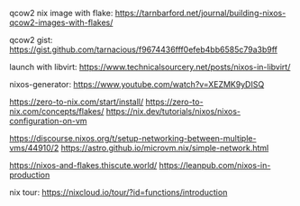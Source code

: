 qcow2 nix image with flake: https://tarnbarford.net/journal/building-nixos-qcow2-images-with-flakes/

qcow2 gist: https://gist.github.com/tarnacious/f9674436fff0efeb4bb6585c79a3b9ff

launch with libvirt: https://www.technicalsourcery.net/posts/nixos-in-libvirt/


nixos-generator: https://www.youtube.com/watch?v=XEZMK9yDISQ

https://zero-to-nix.com/start/install/
https://zero-to-nix.com/concepts/flakes/
https://nix.dev/tutorials/nixos/nixos-configuration-on-vm

https://discourse.nixos.org/t/setup-networking-between-multiple-vms/44910/2
https://astro.github.io/microvm.nix/simple-network.html

https://nixos-and-flakes.thiscute.world/
https://leanpub.com/nixos-in-production

nix tour: https://nixcloud.io/tour/?id=functions/introduction
